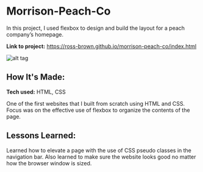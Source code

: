 # Morrison-Peach-Co
In this project, I used flexbox to design and build the layout for a peach company’s homepage. 

**Link to project:** https://ross-brown.github.io/morrison-peach-co/index.html

![alt tag](/resources/images/Homepage-screenshot.png)

## How It's Made:

**Tech used:** HTML, CSS

One of the first websites that I built from scratch using HTML and CSS. Focus was on the effective use of flexbox to organize the contents of the page. 

## Lessons Learned:

Learned how to elevate a page with the use of CSS pseudo classes in the navigation bar. Also learned to make sure the website looks good no matter how the browser window is sized.



